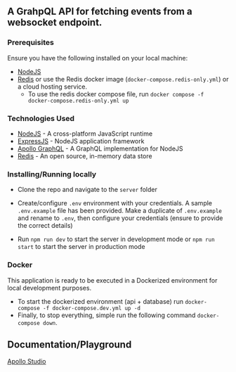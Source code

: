 ## A GrahpQL API for fetching events from a websocket endpoint.

### Prerequisites

Ensure you have the following installed on your local machine:

- [NodeJS](https://nodejs.org/en/download/)
- [Redis](https://redis.io/) or use the Redis docker image (`docker-compose.redis-only.yml`) or a cloud hosting service.
  - To use the redis docker compose file, run `docker compose -f docker-compose.redis-only.yml up`

### Technologies Used

- [NodeJS](https://nodejs.org/en/download/) - A cross-platform JavaScript runtime
- [ExpressJS](https://expressjs.com/) - NodeJS application framework
- [Apollo GraphQL](https://www.apollographql.com/) - A GraphQL implementation for NodeJS
- [Redis](https://redis.io/) - An open source, in-memory data store

### Installing/Running locally

- Clone the repo and navigate to the `server` folder

- Create/configure `.env` environment with your credentials. A sample `.env.example` file has been provided. Make a duplicate of `.env.example` and rename to `.env`, then configure your credentials (ensure to provide the correct details)

- Run `npm run dev` to start the server in development mode or `npm run start` to start the server in production mode

### Docker

This application is ready to be executed in a Dockerized environment for local development purposes.

- To start the dockerized environment (api + database) run `docker-compose -f docker-compose.dev.yml up -d`
- Finally, to stop everything, simple run the following command `docker-compose down`.

## Documentation/Playground

[Apollo Studio](https://studio.apollographql.com/public/yodds/schema/reference?variant=current)
